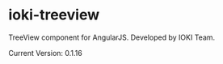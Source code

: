 ioki-treeview
=============

TreeView component for AngularJS. Developed by IOKI Team.

Current Version: 0.1.16